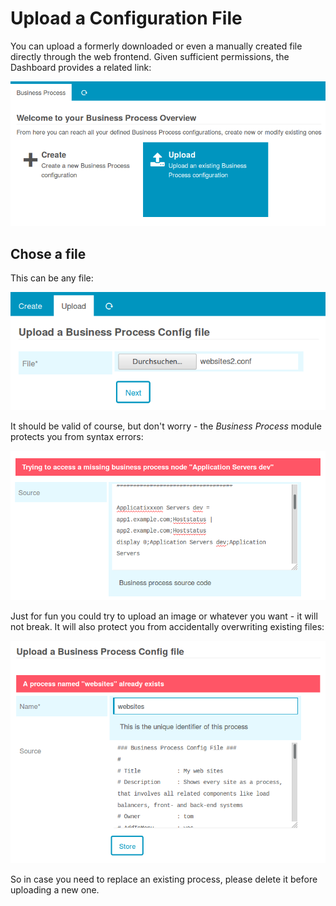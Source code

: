 <a id="Upload-Config"></a>Upload a Configuration File
=====================================================

You can upload a formerly downloaded or even a manually created file directly
through the web frontend. Given sufficient permissions, the Dashboard provides
a related link:

![From Dashboard to Upload](screenshot/22_upload-config/2201_go-to-upload.png)

Chose a file
------------

This can be any file:

![Choose a File](screenshot/22_upload-config/2202_choose-file.png)

It should be valid of course, but don't worry - the *Business Process* module
protects you from syntax errors:

![Syntax Error](screenshot/22_upload-config/2203_syntax-error.png)

Just for fun you could try to upload an image or whatever you want - it will not
break. It will also protect you from accidentally overwriting existing files:

![Duplicate Name](screenshot/22_upload-config/2204_duplicate-name.png)

So in case you need to replace an existing process, please delete it before
uploading a new one.
